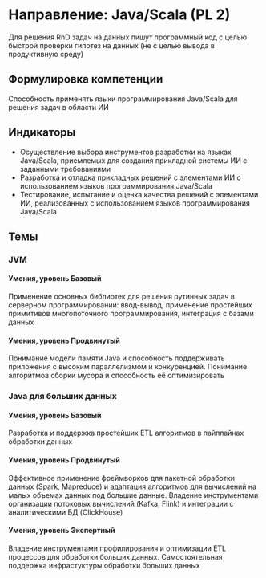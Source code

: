 # Направление: Java/Scala (PL 2)
Для решения RnD задач на данных пишут программный код с целью быстрой проверки гипотез на данных (не с целью вывода в продуктивную среду)
## Формулировка компетенции
Способность применять языки программирования Java/Scala для решения задач в области ИИ
## Индикаторы
* Осуществление выбора инструментов разработки на языках Java/Scala, приемлемых для создания прикладной системы ИИ с заданными требованиями
* Разработка и отладка прикладных решений с элементами ИИ с использованием языков программирования Java/Scala
* Тестирование, испытание и оценка качества решений с элементами ИИ, реализованных с использованием языков программирования Java/Scala
## Темы
### JVM
#### Умения, уровень Базовый
Применение основных библиотек для решения рутинных задач в серверном программировании: ввод-вывод, применение простейших примитивов многопоточного программирования, интеграция с базами данных
#### Умения, уровень Продвинутый
Понимание модели памяти Java и способность поддерживать приложения с высоким параллелизмом и конкуренцией. Понимание алгоритмов сборки мусора и способность её оптимизировать
### Java для больших данных
#### Умения, уровень Базовый
Разработка и поддержка простейших ETL алгоритмов в пайплайнах обработки данных
#### Умения, уровень Продвинутый
Эффективное применение фреймворков для пакетной обработки данных (Spark, Mapreduce) и адаптация алгоритмов для вычислений на малых объемах данных под большие данные. Владение инструментами организации потоковых вычислений (Kafka, Flink) и интеграции с аналитическими БД (ClickHouse)
#### Умения, уровень Экспертный
Владение инструментами профилирования и оптимизации ETL процессов для обработки больших данных. Самостоятельная поддержка инфрастуктуры обработки больших данных
